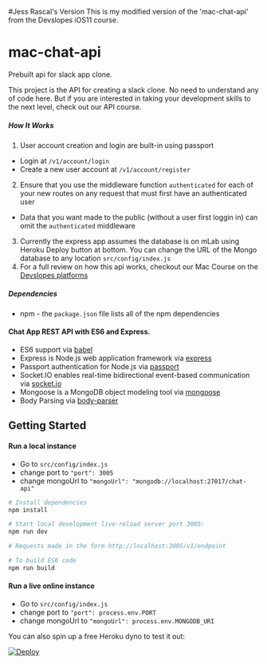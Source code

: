 #Jess Rascal's Version
This is my modified version of the 'mac-chat-api' from the Devslopes iOS11 course.

# mac-chat-api
Prebuilt api for slack app clone.

This project is the API for creating a slack clone.  No need to understand any of code here.  But if you are interested in taking
your development skills to the next level, check out our API course.

##### How It Works

1.  User account creation and login are built-in using passport
  *  Login at `/v1/account/login`
  *  Create a new user account at `/v1/account/register`
2.  Ensure that you use the middleware function `authenticated` for each of your new routes on any request that must first have an authenticated user
  *  Data that you want made to the public (without a user first loggin in) can omit the `authenticated` middleware
3.  Currently the express app assumes the database is on mLab using Heroku Deploy button at bottom. You can change the URL of the Mongo database to any location `src/config/index.js`
4. For a full review on how this api works, checkout our Mac Course on the [Devslopes platforms](https://devslopes.com/platforms)

##### Dependencies
*  npm - the `package.json` file lists all of the npm dependencies

#### Chat App REST API with ES6 and Express.

- ES6 support via [babel](https://babeljs.io)
- Express is Node.js web application framework via [express](https://github.com/expressjs/express)
- Passport authentication for Node.js via [passport](https://github.com/passport)
- Socket.IO enables real-time bidirectional event-based communication via [socket.io](https://github.com/socketio/socket.io)
- Mongoose is a MongoDB object modeling tool via [mongoose](https://github.com/Automattic/mongoose)
- Body Parsing via [body-parser](https://github.com/expressjs/body-parser)

Getting Started
---------------
#### Run a local instance
* Go to `src/config/index.js` 
* change port to `"port": 3005`
* change mongoUrl to `"mongoUrl": "mongodb://localhost:27017/chat-api"`
```sh
# Install dependencies
npm install

# Start local development live-reload server port 3005:
npm run dev

# Requests made in the form http://localhost:3005/v1/endpoint

# To build ES6 code
npm run build

```

#### Run a live online instance 
* Go to `src/config/index.js` 
* change port to `"port": process.env.PORT`
* change mongoUrl to `"mongoUrl": process.env.MONGODB_URI`

You can also spin up a free Heroku dyno to test it out:

[![Deploy](https://www.herokucdn.com/deploy/button.png)](https://heroku.com/deploy?template=https://github.com/devslopes/mac-chat-api)

